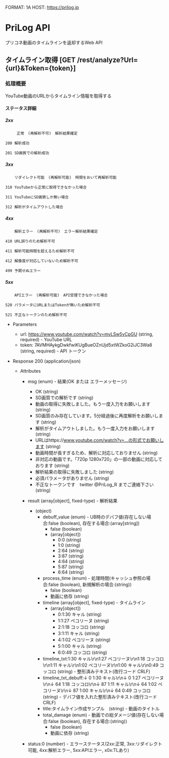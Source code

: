 FORMAT: 1A
HOST: https://prilog.jp

# PriLog API
プリコネ動画のタイムラインを返却するWeb API

## タイムライン取得 [GET /rest/analyze?Url={url}&Token={token}]

### 処理概要

YouTube動画のURLからタイムライン情報を取得する

#### ステータス詳細

##### 2xx

         正常　(再解析不可)　解析結果確定

    200 解析成功

    201 SD画質での解析成功



##### 3xx

        リダイレクト可能　(再解析可能)　時間をおいて再解析可能

    310 YouTubeから正常に取得できなかった場合

    311 YouTubeにSD画質しか無い場合

    312 解析がタイムアウトした場合


##### 4xx

        解析エラー　(再解析不可)　エラー解析結果確定

    410 URL誤りのため解析不可

    411 解析可能時間を超えるため解析不可

    412 解像度が対応していないため解析不可

    499 予期せぬエラー


##### 5xx

        APIエラー　(再解析可能)　API受理できなかった場合

    520 パラメータにURLまたはTokenが無いため解析不可

    521 不正なトークンのため解析不可


+ Parameters

    + url: https://www.youtube.com/watch?v=mvLSw5vCpGU (string, required) - YouTube URL
    + token: 7AVMHAykgDwkfwiKUgBueOZnUjd5xtWZkoG2iJC3Wa8 (string, required) - API トークン

+ Response 200 (application/json)
    + Attributes
        + msg (enum) - 結果(OK または エラーメッセージ)
            + OK (string)
            + SD画質での解析です (string)
            + 動画の取得に失敗しました。もう一度入力をお願いします (string)
            + SD画質のみ存在しています。5分経過後に再度解析をお願いします (string)
            + 解析がタイムアウトしました。もう一度入力をお願いします (string)
            + URLはhttps://www.youtube.com/watch?v=...の形式でお願いします (string)
            + 動画時間が長すぎるため、解析に対応しておりません (string)
            + 非対応の動画です。「720p 1280x720」の一部の動画に対応しております (string)
            + 解析結果の取得に失敗しました (string)
            + 必須パラメータがありません (string)
            + 不正なトークンです　twitter @PriLog_R までご連絡下さい (string)

        + result (array[object], fixed-type) - 解析結果
            + (object)
                + debuff_value (enum) - UB時のデバフ値(存在しない場合:false (boolean), 存在する場合:(array[string])
                    + false (boolean)
                    + (array[object])
                        + 0:0 (string)
                        + 1:0 (string)
                        + 2:64 (string)
                        + 3:87 (string)
                        + 4:64 (string)
                        + 5:87 (string)
                        + 6:64 (string)
                + process_time (enum) - 処理時間(キャッシュ参照の場合:false (boolean), 新規解析の場合:(string))
                    + false (boolean)
                    + 動画に依存 (string)
                + timeline (array[object], fixed-type) - タイムライン
                     + (array[object])
                        + 0:1:30 キャル (string)
                        + 1:1:27 ペコリーヌ (string)
                        + 2:1:18 コッコロ (string)
                        + 3:1:11 キャル (string)
                        + 4:1:02 ペコリーヌ (string)
                        + 5:1:00 キャル (string)
                        + 6:0:49 コッコロ (string)
                + timeline_txt:1:30 キャル\r\n1:27 ペコリーヌ\r\n1:18 コッコロ\r\n1:11 キャル\r\n1:02 ペコリーヌ\r\n1:00 キャル\r\n0:49 コッコロ (string) - 整形済みテキスト(改行コード CRLF)
                + timeline_txt_debuff:↓  0 1:30 キャル\r\n↓  0 1:27 ペコリーヌ\r\n↓ 64 1:18 コッコロ\r\n↓ 87 1:11 キャル\r\n↓ 64 1:02 ペコリーヌ\r\n↓ 87 1:00 キャル\r\n↓ 64 0:49 コッコロ (string) - デバフ値を入れた整形済みテキスト(改行コード CRLF)
                + title:タイムライン作成サンプル　(string) - 動画のタイトル
                + total_damage (enum) - 動画での総ダメージ値(存在しない場合:false (boolean), 存在する場合:(string))
                    + false (boolean)
                    + 動画に依存 (string)
        + status:0 (number) - エラーステータス(2xx:正常, 3xx:リダイレクト可能, 4xx:解析エラー, 5xx:APIエラー, x0x:TLあり)
